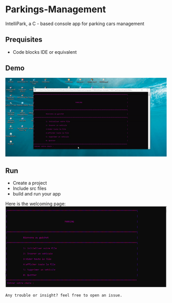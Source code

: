 # Parkings-Management
IntelliPark, a C - based console app for parking cars management

## Prequisites
- Code blocks IDE or equivalent


## Demo
![demo](assets/parking.gif)

## Run
- Create a project
- Include src files
- build and run your app

Here is the welcoming page:
![welcoming image](assets/parking.PNG)



    Any trouble or insight? feel free to open an issue.
